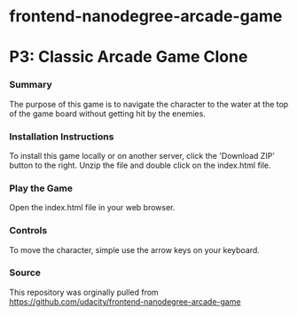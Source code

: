 frontend-nanodegree-arcade-game
===============================

# P3:  Classic Arcade Game Clone

### Summary
The purpose of this game is to navigate the character to the water at the top of the game board without getting hit by the enemies.

### Installation Instructions

To install this game locally or on another server, click the 'Download ZIP' button to the right. Unzip the file and double click on the index.html file.

### Play the Game
Open the index.html file in your web browser.

### Controls
To move the character, simple use the arrow keys on your keyboard.

### Source
This repository was orginally pulled from https://github.com/udacity/frontend-nanodegree-arcade-game
